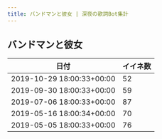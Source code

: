```yaml
---
title: バンドマンと彼女 | 深夜の歌詞Bot集計
---
```

## バンドマンと彼女

|日付|イイネ数|
|-|-|
|2019-10-29 18:00:33+00:00|52|
|2019-09-30 18:00:33+00:00|59|
|2019-07-06 18:00:33+00:00|87|
|2019-05-16 18:00:34+00:00|70|
|2019-05-05 18:00:33+00:00|76|
